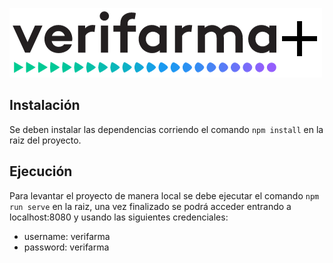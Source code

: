 ![verifarma-plus logo](/src/assets/logo.png)

## Instalación
Se deben instalar las dependencias corriendo el comando `npm install` en la raiz del proyecto.


## Ejecución
Para levantar el proyecto de manera local se debe ejecutar el comando `npm run serve` en la raiz, una vez finalizado se podrá acceder entrando a localhost:8080 y usando las siguientes credenciales:
- username: verifarma
- password: verifarma
